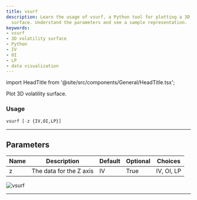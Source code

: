 ```yaml
---
title: vsurf
description: Learn the usage of vsurf, a Python tool for plotting a 3D volatility
  surface. Understand the parameters and see a sample representation.
keywords:
- vsurf
- 3D volatility surface
- Python
- IV
- OI
- LP
- data visualization
---
```


import HeadTitle from '@site/src/components/General/HeadTitle.tsx';

<HeadTitle title="stocks/options/vsurf - Reference | OpenBB Terminal Docs" />

Plot 3D volatility surface.

### Usage

```python
vsurf [-z {IV,OI,LP}]
```

---

## Parameters

| Name | Description | Default | Optional | Choices |
| ---- | ----------- | ------- | -------- | ------- |
| z | The data for the Z axis | IV | True | IV, OI, LP |

![vsurf](https://user-images.githubusercontent.com/46355364/154290744-1e427337-1a9a-4b84-a85a-9f07571882ba.png)

---
